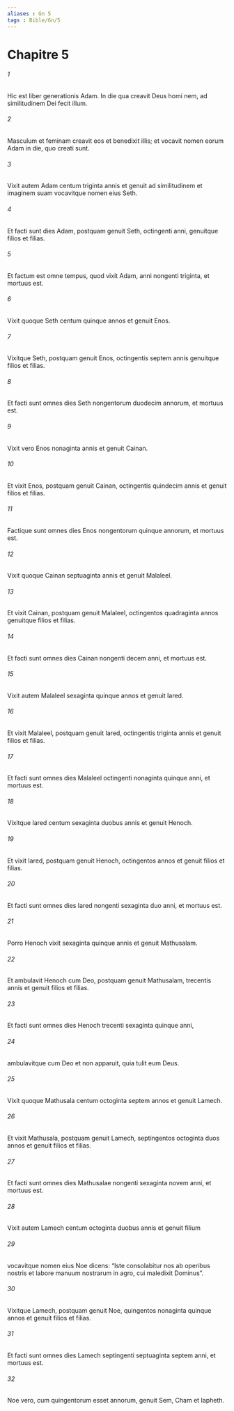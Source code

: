 ```yaml
---
aliases : Gn 5
tags : Bible/Gn/5
---
```


# Chapitre 5

###### 1
Hic est liber generationis Adam. In die qua creavit Deus homi nem, ad similitudinem Dei fecit illum. 
###### 2
Masculum et feminam creavit eos et benedixit illis; et vocavit nomen eorum Adam in die, quo creati sunt. 
###### 3
Vixit autem Adam centum triginta annis et genuit ad similitudinem et imaginem suam vocavitque nomen eius Seth. 
###### 4
Et facti sunt dies Adam, postquam genuit Seth, octingenti anni, genuitque filios et filias. 
###### 5
Et factum est omne tempus, quod vixit Adam, anni nongenti triginta, et mortuus est.
###### 6
Vixit quoque Seth centum quinque annos et genuit Enos. 
###### 7
Vixitque Seth, postquam genuit Enos, octingentis septem annis genuitque filios et filias. 
###### 8
Et facti sunt omnes dies Seth nongentorum duodecim annorum, et mortuus est.
###### 9
Vixit vero Enos nonaginta annis et genuit Cainan. 
###### 10
Et vixit Enos, postquam genuit Cainan, octingentis quindecim annis et genuit filios et filias. 
###### 11
Factique sunt omnes dies Enos nongentorum quinque annorum, et mortuus est.
###### 12
Vixit quoque Cainan septuaginta annis et genuit Malaleel. 
###### 13
Et vixit Cainan, postquam genuit Malaleel, octingentos quadraginta annos genuitque filios et filias. 
###### 14
Et facti sunt omnes dies Cainan nongenti decem anni, et mortuus est.
###### 15
Vixit autem Malaleel sexaginta quinque annos et genuit Iared. 
###### 16
Et vixit Malaleel, postquam genuit Iared, octingentis triginta annis et genuit filios et filias. 
###### 17
Et facti sunt omnes dies Malaleel octingenti nonaginta quinque anni, et mortuus est.
###### 18
Vixitque Iared centum sexaginta duobus annis et genuit Henoch. 
###### 19
Et vixit Iared, postquam genuit Henoch, octingentos annos et genuit filios et filias. 
###### 20
Et facti sunt omnes dies Iared nongenti sexaginta duo anni, et mortuus est.
###### 21
Porro Henoch vixit sexaginta quinque annis et genuit Mathusalam. 
###### 22
Et ambulavit Henoch cum Deo, postquam genuit Mathusalam, trecentis annis et genuit filios et filias. 
###### 23
Et facti sunt omnes dies Henoch trecenti sexaginta quinque anni, 
###### 24
ambulavitque cum Deo et non apparuit, quia tulit eum Deus.
###### 25
Vixit quoque Mathusala centum octoginta septem annos et genuit Lamech. 
###### 26
Et vixit Mathusala, postquam genuit Lamech, septingentos octoginta duos annos et genuit filios et filias. 
###### 27
Et facti sunt omnes dies Mathusalae nongenti sexaginta novem anni, et mortuus est.
###### 28
Vixit autem Lamech centum octoginta duobus annis et genuit filium 
###### 29
vocavitque nomen eius Noe dicens: “Iste consolabitur nos ab operibus nostris et labore manuum nostrarum in agro, cui maledixit Dominus”. 
###### 30
Vixitque Lamech, postquam genuit Noe, quingentos nonaginta quinque annos et genuit filios et filias. 
###### 31
Et facti sunt omnes dies Lamech septingenti septuaginta septem anni, et mortuus est.
###### 32
Noe vero, cum quingentorum esset annorum, genuit Sem, Cham et Iapheth.

